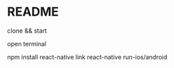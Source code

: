 # README #
clone && start

open terminal 

npm install
react-native link
react-native run-ios/android 